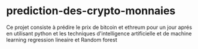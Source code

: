 # prediction-des-crypto-monnaies
Ce projet consiste à prédire le prix de bitcoin et ethreum pour un jour aprés en utilisant python et  les techniques d'intelligence artificielle et de machine learning regression lineaire et Random forest
